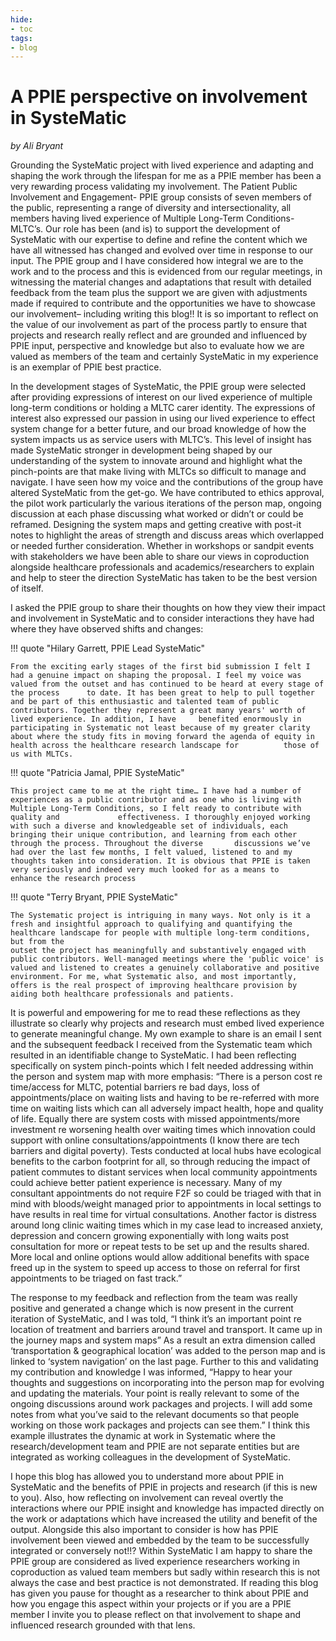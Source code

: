 ```yaml
---
hide:
- toc
tags:
- blog
---
```


# A PPIE perspective on involvement in SysteMatic
*by Ali Bryant*

<p>Grounding the SysteMatic project with lived experience and adapting and shaping the work through the lifespan for me as a PPIE member has been a very rewarding process validating my involvement. The Patient Public Involvement and Engagement- PPIE group consists of seven members of the public, representing a range of diversity and intersectionality, all members having lived experience of Multiple Long-Term Conditions-MLTC’s. Our role has been (and is) to support the development of SysteMatic with our expertise to define and refine the content which we have all witnessed has changed and evolved over time in response to our input. The PPIE group and I have considered how integral we are to the work and to the process and this is evidenced from our regular meetings,  in witnessing the material changes and adaptations  that result with detailed feedback from the team plus the support we are given with adjustments made if required to contribute and the opportunities we have to showcase our involvement– including writing this blog!! It is so important to reflect on the value of our involvement as part of the process partly to ensure that projects and research really reflect and are grounded and influenced by PPIE input, perspective and knowledge but also to evaluate how we are valued as members of the team and certainly SysteMatic in my experience is an exemplar of PPIE best practice. 
</p>

<p>In the development stages of SysteMatic, the PPIE group were selected after providing expressions of interest on our lived experience of multiple long-term conditions or holding a MLTC carer identity. The expressions of interest also expressed our passion in using our lived experience to effect system change for a better future, and our broad knowledge of how the system impacts us as service users with MLTC’s. This level of insight has made SysteMatic stronger in development being shaped by our understanding of the system to innovate around and highlight what the pinch-points are that make living with MLTCs so difficult to manage and navigate. I have seen how my voice and the contributions of the group have altered SysteMatic from the get-go. We have contributed to ethics approval, the pilot work particularly the various iterations of the person map, ongoing discussion at each phase discussing what worked or didn’t or could be reframed. Designing the system maps and getting creative with post-it notes to highlight the areas of strength and discuss areas which overlapped or needed further consideration. Whether in workshops or sandpit events with stakeholders we have been able to share our views in coproduction alongside healthcare professionals and academics/researchers to explain and help to steer the direction SysteMatic has taken to be the best version of itself. 
</p>

<p>I asked the PPIE group to share their thoughts on how they view their impact and involvement in SysteMatic and to consider interactions they have had where they have observed shifts and changes:</p>

!!! quote "Hilary Garrett, PPIE Lead SysteMatic"
    
    From the exciting early stages of the first bid submission I felt I had a genuine impact on shaping the proposal. I feel my voice was valued from the outset and has continued to be heard at every stage of the process      to date. It has been great to help to pull together and be part of this enthusiastic and talented team of public contributors. Together they represent a great many years' worth of lived experience. In addition, I have     benefited enormously in participating in Systematic not least because of my greater clarity about where the study fits in moving forward the agenda of equity in health across the healthcare research landscape for          those of us with MLTCs.

!!! quote "Patricia Jamal, PPIE SysteMatic"

    This project came to me at the right time… I have had a number of experiences as a public contributor and as one who is living with Multiple Long-Term Conditions, so I felt ready to contribute with quality and             effectiveness. I thoroughly enjoyed working with such a diverse and knowledgeable set of individuals, each bringing their unique contribution, and learning from each other through the process. Throughout the diverse       discussions we’ve had over the last few months, I felt valued, listened to and my thoughts taken into consideration. It is obvious that PPIE is taken very seriously and indeed very much looked for as a means to            enhance the research process

!!! quote "Terry Bryant, PPIE SysteMatic"

    The Systematic project is intriguing in many ways. Not only is it a fresh and insightful approach to qualifying and quantifying the healthcare landscape for people with multiple long-term conditions, but from the      
    outset the project has meaningfully and substantively engaged with public contributors. Well-managed meetings where the 'public voice' is valued and listened to creates a genuinely collaborative and positive               environment. For me, what Systematic also, and most importantly, offers is the real prospect of improving healthcare provision by aiding both healthcare professionals and patients. 

<p>It is powerful and empowering for me to read these reflections as they illustrate so clearly why projects and research must embed lived experience to generate meaningful change. My own example to share is an email I sent and the subsequent feedback I received from the Systematic team which resulted in an identifiable change to SysteMatic. I had been reflecting specifically on system pinch-points which I felt needed addressing within the person and system map with more emphasis: “There is a person cost re time/access for MLTC, potential barriers re bad days, loss of appointments/place on waiting lists and having to be re-referred with more time on waiting lists which can all adversely impact health, hope and quality of life. Equally there are system costs with missed appointments/more investment re worsening health over waiting times which innovation could support with online consultations/appointments (I know there are tech barriers and digital poverty). Tests conducted at local hubs have ecological benefits to the carbon footprint for all, so through reducing the impact of patient commutes to distant services when local community appointments could achieve better patient experience is necessary. Many of my consultant appointments do not require F2F so could be triaged with that in mind with bloods/weight managed prior to appointments in local settings to have results in real time for virtual consultations. Another factor is distress around long clinic waiting times which in my case lead to increased anxiety, depression and concern growing exponentially with long waits post consultation for more or repeat tests to be set up and the results shared. More local and online options would allow additional benefits with space freed up in the system to speed up access to those on referral for first appointments to be triaged on fast track.”</p>

<p>The response to my feedback and reflection from the team was really positive and generated a change which is now present in the current iteration of SysteMatic, and I was told, “I think it’s an important point re location of treatment and barriers around travel and transport. It came up in the journey maps and system maps” As a result an extra dimension called ‘transportation & geographical location’ was added to the person map and is linked to ‘system navigation’ on the last page.  Further to this and validating my contribution and knowledge I was informed, “Happy to hear your thoughts and suggestions on incorporating into the person map for evolving and updating the materials. Your point is really relevant to some of the ongoing discussions around work packages and projects. I will add some notes from what you’ve said to the relevant documents so that people working on those work packages and projects can see them.” I think this example illustrates the dynamic at work in Systematic where the research/development team and PPIE are not separate entities but are integrated as working colleagues in the development of SysteMatic.  </p>

<p>I hope this blog has allowed you to understand more about PPIE in SysteMatic and the benefits of PPIE in projects and research (if this is new to you). Also, how reflecting on involvement can reveal overtly the interactions where our PPIE insight and knowledge has impacted directly on the work or adaptations which have increased the utility and benefit of the output. Alongside this also important to consider is how has PPIE involvement been viewed and embedded by the team to be successfully integrated or conversely not!!? Within SysteMatic I am happy to share the PPIE group are considered as lived experience researchers working in coproduction as valued team members but sadly within research this is not always the case and best practice is not demonstrated. If reading this blog has given you pause for thought as a researcher to think about PPIE and how you engage this aspect within your projects or if you are a PPIE member I invite you to please reflect on that involvement to shape and influenced research grounded with that lens.</p>
    
